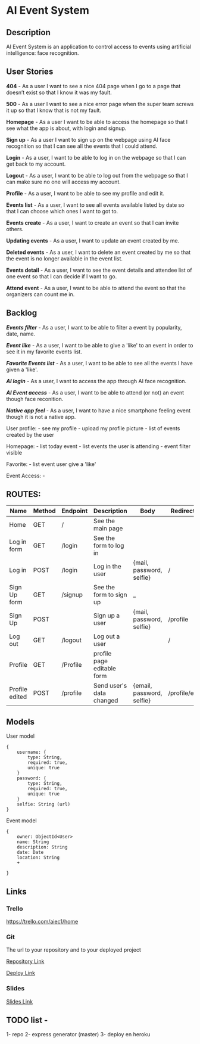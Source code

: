 # AI Event System


## Description

AI Event System is an application to control access to events using artificial intelligence: face recognition.

## User Stories

**404** - As a user I want to see a nice 404 page when I go to a page that doesn’t exist so that I know it was my fault.

**500** - As a user I want to see a nice error page when the super team screws it up so that I know that is not my fault.

**Homepage** - As a user I want to be able to access the homepage so that I see what the app is about, with login and signup.

**Sign up** - As a user I want to sign up on the webpage using AI face recognition so that I can see all the events that I could attend.

**Login** - As a user, I want to be able to log in on the webpage so that I can get back to my account.

**Logout** - As a user, I want to be able to log out from the webpage so that I can make sure no one will access my account.

**Profile** - As a user, I want to be able to see my profile and edit it.

**Events list** - As a user, I want to see all events available listed by date so that I can choose which ones I want to got to.

**Events create** - As a user, I want to create an event so that I can invite others.

**Updating events** - As a user, I want to update an event created by me.

**Deleted events** - As a user, I want to delete an event created by me so that the event is no longer available in the event list.

**Events detail** - As a user, I want to see the event details and attendee list of one event so that I can decide if I want to go.

**Attend event** - As a user, I want to be able to attend the event so that the organizers can count me in.

## Backlog

***Events filter*** - As a user, I want to be able to filter a event by popularity, date, name.

***Event like*** - As a user, I want to be able to give a 'like' to an event in order to see it in my favorite events list.

***Favorite Events list*** - As a user, I want to be able to see all the events I have given a 'like'.

***AI login*** - As a user, I want to access the app through AI face recognition.

***AI Event access*** - As a user, I want to be able to attend (or not) an event though face reconition.

***Native app feel*** - As a user, I want to have a nice smartphone feeling event though it is not a native app.

User profile: - see my profile - upload my profile picture - list of events created by the user 

Homepage: - list today event - list events the user is attending - event filter visible 

Favorite: - list event user give a 'like'

Event Access: - 

## ROUTES:

| Name            | Method | Endpoint| Description| Body| Redirects       |
| --------------- | ------ | ----------------------------- | ------------------------------------------------ | ------------------------------------- | --------------- |
| Home            | GET    | /                             | See the main page                                |                                       |                 |
| Log in form     | GET    | /login                        | See the form to log in                           |                                       |                 |
| Log in          | POST   | /login                        | Log in the user                                  | {mail, password, selfie}                      | /               |
| Sign Up form    | GET    | /signup                       | See the form to sign up                          	|_				|
|Sign Up		|POST|		|Sign up a user|{mail, password, selfie}|/profile|
|Log out	|GET	|/logout	|Log out a user	|	|/	|
|Profile	|GET	|/Profile	|profile page editable form	|	|	|
|Profile edited	|POST	|/profile|Send user's data changed|{email, password, selfie}|/profile/edit	|

## Models

User model

    {
    	username: {
            type: String,
            required: true,
            unique: true
        }
    	password: {
            type: String,
            required: true,
            unique: true
        }
        selfie: String (url)
    }

Event model

    { 
    	owner: ObjectId<User>
    	name: String
    	description: String
    	date: Date
    	location: String
    	+
    
    }

## Links

### Trello

https://trello.com/aiec1/home

### Git

The url to your repository and to your deployed project

[Repository Link](https://github.com/msallito510/AIEventSystem)

[Deploy Link](http://heroku.com/)

### Slides

[Slides Link](http://slides.com/)

## TODO list -
1- repo
2- express generator (master)
3- deploy en heroku


